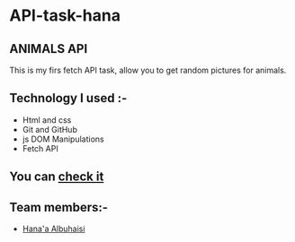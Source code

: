 # API-task-hana

## ANIMALS API
This is my firs fetch API task, allow you to get random pictures for animals.

## Technology I used :-
- Html and css 
- Git and GitHub 
- js DOM Manipulations
- Fetch API
## You can [check it]( )

## Team members:-
- [Hana'a Albuhaisi](https://github.com/Hanahosam)


